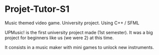 # Projet-Tutor-S1
Music themed video game. University project.
Using C++ / SFML

UPMusic! is the first university project made (1st semester).
It was a big project for beginners like us (we were 2) at this time.

It consists in a music maker with mini games to unlock new instruments.

